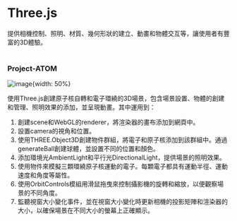 # Three.js
提供相機控制、照明、材質、幾何形狀的建立、動畫和物體交互等，讓使用者有豐富的3D體驗。
<br>
<br>
### Project-ATOM
![image](https://github.com/Jessica302/JavaScript-learning/blob/main/Three.js/Atom.png*="#w50"){width: 50%}

使用Three.js創建原子核自轉和電子環繞的3D場景，包含場景設置、物體的創建和管理、照明效果的添加，並呈現動畫。其中運用到：
1. 創建scene和WebGL的renderer，將渲染器的畫布添加到網頁中。<br>
2. 設置camera的視角和位置。<br>
3. 使用THREE.Object3D創建物件群組，將電子和原子核添加到該群組中。通過generateBall創建球體，並設置不同的位置和顏色。<br>
4. 添加環境光AmbientLight和平行光DirectionalLight，提供場景的照明效果。<br>
5. 使用物件來模擬三顆環繞原子核運動的電子。每顆電子都具有運動半徑、運動速度和角度等屬性。<br>
6. 使用OrbitControls模組用滑鼠拖曳來控制攝影機的旋轉和縮放，以便觀察場景的不同角度。<br>
7. 監聽視窗大小變化事件，並在視窗大小變化時更新相機的投影矩陣和渲染器的大小，以確保場景在不同大小的螢幕上正確顯示。

